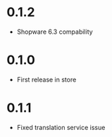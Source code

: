 # 0.1.2

- Shopware 6.3 compability

# 0.1.0

* First release in store

# 0.1.1

* Fixed translation service issue
